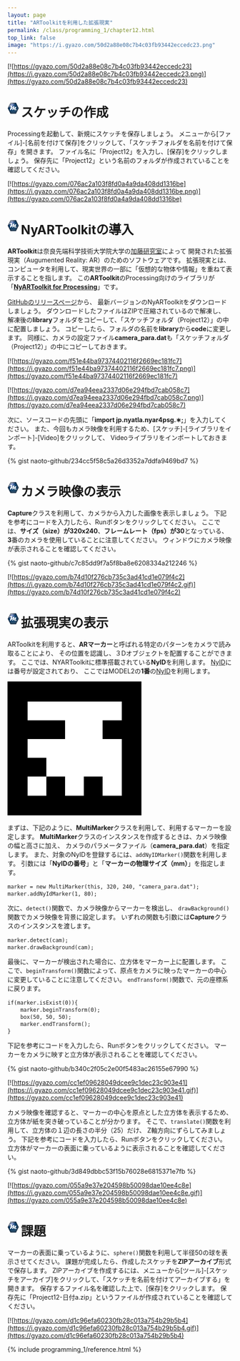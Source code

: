 ```yaml
---
layout: page
title: "ARToolkitを利用した拡張現実"
permalink: /class/programming_1/chapter12.html
top_link: false
image: "https://i.gyazo.com/50d2a88e08c7b4c03fb93442eccedc23.png"
---
```


[![https://gyazo.com/50d2a88e08c7b4c03fb93442eccedc23](https://i.gyazo.com/50d2a88e08c7b4c03fb93442eccedc23.png)](https://gyazo.com/50d2a88e08c7b4c03fb93442eccedc23)

# <img style="margin-right:5px;margin-bottom:7px" src="/favicon/favicon-25x25.png">スケッチの作成

Processingを起動して、新規にスケッチを保存しましょう。
メニューから[ファイル]-[名前を付けて保存]をクリックして、「スケッチフォルダを名前を付けて保存」を開きます。
ファイル名に「Project12」を入力し、[保存]をクリックしましょう。
保存先に「Project12」という名前のフォルダが作成されていることを確認してください。

[![https://gyazo.com/076ac2a103f8fd0a4a9da408dd1316be](https://i.gyazo.com/076ac2a103f8fd0a4a9da408dd1316be.png)](https://gyazo.com/076ac2a103f8fd0a4a9da408dd1316be)

# <img style="margin-right:5px;margin-bottom:7px" src="/favicon/favicon-25x25.png">NyARToolkitの導入

**ARToolkit**は奈良先端科学技術大学院大学の[加藤研究室](http://imd.naist.jp/index.html)によって
開発された拡張現実（Augumented Reality: AR）のためのソフトウェアです。
拡張現実とは、コンピュータを利用して、現実世界の一部に「仮想的な物体や情報」を重ねて表示することを指します。
この**ARToolkit**のProcessing向けのライブラリが「**[NyARToolkit for Processing](http://nyatla.jp/nyartoolkit/wp/)**」です。

[GitHubのリリースページ](https://github.com/nyatla/NyARToolkit-for-Processing/releases)から、
最新バージョンのNyARToolkitをダウンロードしましょう。
ダウンロードしたファイルはZIPで圧縮されているので解凍し、
解凍後の**library**フォルダをコピーして、「スケッチフォルダ（Project12）」の中に配置しましょう。
コピーしたら、フォルダの名前を**library**から**code**に変更します。
同様に、カメラの設定ファイル**camera_para.dat**も「スケッチフォルダ（Project12）」の中にコピーしておきます。

[![https://gyazo.com/f51e44ba97374402116f2669ec181fc7](https://i.gyazo.com/f51e44ba97374402116f2669ec181fc7.png)](https://gyazo.com/f51e44ba97374402116f2669ec181fc7)

[![https://gyazo.com/d7ea94eea2337d06e294fbd7cab058c7](https://i.gyazo.com/d7ea94eea2337d06e294fbd7cab058c7.png)](https://gyazo.com/d7ea94eea2337d06e294fbd7cab058c7)

次に、ソースコードの先頭に「**import jp.nyatla.nyar4psg.&lowast;;**」を入力してください。
また、今回もカメラ映像を利用するため、[スケッチ]-[ライブラリをインポート]-[Video]をクリックして、
Videoライブラリをインポートしておきます。

{% gist naoto-github/234cc5f58c5a26d3352a7ddfa9469bd7 %}

# <img style="margin-right:5px;margin-bottom:7px" src="/favicon/favicon-25x25.png">カメラ映像の表示

**Capture**クラスを利用して、カメラから入力した画像を表示しましょう。
下記を参考にコードを入力したら、Runボタンをクリックしてください。
ここでは、**サイズ（size）**が**320x240**、**フレームレート（fps）**が**30**となっている、
**3**番のカメラを使用していることに注意してください。
ウィンドウにカメラ映像が表示されることを確認してください。

{% gist naoto-github/c7c85dd9f7a5f8ba8e6208334a212246 %}

[![https://gyazo.com/b74d10f276cb735c3ad41cd1e079f4c2](https://i.gyazo.com/b74d10f276cb735c3ad41cd1e079f4c2.gif)](https://gyazo.com/b74d10f276cb735c3ad41cd1e079f4c2)

# <img style="margin-right:5px;margin-bottom:7px" src="/favicon/favicon-25x25.png">拡張現実の表示

ARToolkitを利用すると、**ARマーカー**と呼ばれる特定のパターンをカメラで読み取ることにより、
その位置を認識し、３Dオブジェクトを配置することができます。
ここでは、NYARToolkitに標準搭載されている**NyID**を利用します。
[NyID](http://sixwish.jp/AR/Marker/idMarker/)には番号が設定されており、
ここではMODEL2の**1番**の[NyID](nyid-m2_id001.png)を利用します。

![nyid-m2_id001.png](nyid-m2_id001.png)

まずは、下記のように、**MultiMarker**クラスを利用して、利用するマーカーを設定します。
**MultiMarker**クラスのインスタンスを作成するときは、カメラ映像の幅と高さに加え、
カメラのパラメータファイル（**camera_para.dat**）を指定します。
また、対象のNyIDを登録するには、`addNyIDMarker()`関数を利用します。
引数には「**NyIDの番号**」と「**マーカーの物理サイズ（mm）**」を指定します。

	marker = new MultiMarker(this, 320, 240, "camera_para.dat");
	marker.addNyIdMarker(1, 80);

次に、`detect()`関数で、カメラ映像からマーカーを検出し、
`drawBackground()`関数でカメラ映像を背景に設定します。
いずれの関数も引数には**Capture**クラスのインスタンスを渡します。

    marker.detect(cam);
    marker.drawBackground(cam);

最後に、マーカーが検出された場合に、立方体をマーカー上に配置します。
ここで、`beginTransform()`関数によって、原点をカメラに映ったマーカーの中心に変更していることに注意してください。
`endTransform()`関数で、元の座標系に戻ります。

	if(marker.isExist(0)){
     	marker.beginTransform(0);
     	box(50, 50, 50);
     	marker.endTransform();
	}

下記を参考にコードを入力したら、Runボタンをクリックしてください。
マーカーをカメラに映すと立方体が表示されることを確認してください。

{% gist naoto-github/b340c2f05c2e00f5483ac26155e67990 %}

[![https://gyazo.com/cc1ef09628049dcee9c1dec23c903e41](https://i.gyazo.com/cc1ef09628049dcee9c1dec23c903e41.gif)](https://gyazo.com/cc1ef09628049dcee9c1dec23c903e41)

カメラ映像を確認すると、マーカーの中心を原点とした立方体を表示するため、
立方体が紙を突き破っていることが分かります。
そこで、`translate()`関数を利用して、立方体の１辺の長さの半分（25）だけ、
Z軸方向にずらしてみましょう。
下記を参考にコードを入力したら、Runボタンをクリックしてください。
立方体がマーカーの表面に乗っているように表示されることを確認してください。

{% gist naoto-github/3d849dbbc53f15b76028e6815371e7fb %}

[![https://gyazo.com/055a9e37e204598b50098dae10ee4c8e](https://i.gyazo.com/055a9e37e204598b50098dae10ee4c8e.gif)](https://gyazo.com/055a9e37e204598b50098dae10ee4c8e)

# <img style="margin-right:5px;margin-bottom:7px" src="/favicon/favicon-25x25.png">課題

マーカーの表面に乗っているように、`sphere()`関数を利用して半径50の球を表示させてください。
課題が完成したら、作成したスケッチを**ZIPアーカイブ**形式で保存します。
ZIPアーカイブを作成するには、メニューから[ツール]-[スケッチをアーカイブ]をクリックして、「スケッチを名前を付けてアーカイブする」を開きます。
保存するファイル名を確認した上で、[保存]をクリックします。
保存先に「Project12-日付a.zip」というファイルが作成されていることを確認してください。

[![https://gyazo.com/d1c96efa60230fb28c013a754b29b5b4](https://i.gyazo.com/d1c96efa60230fb28c013a754b29b5b4.gif)](https://gyazo.com/d1c96efa60230fb28c013a754b29b5b4)

{% include programming_1/reference.html %}